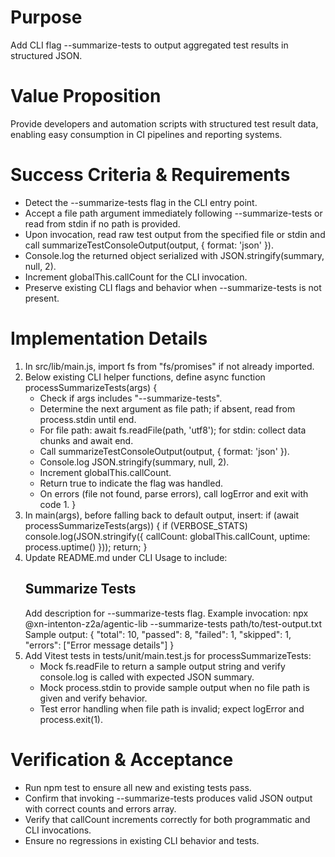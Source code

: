 # Purpose
Add CLI flag --summarize-tests to output aggregated test results in structured JSON.

# Value Proposition
Provide developers and automation scripts with structured test result data, enabling easy consumption in CI pipelines and reporting systems.

# Success Criteria & Requirements
* Detect the --summarize-tests flag in the CLI entry point.
* Accept a file path argument immediately following --summarize-tests or read from stdin if no path is provided.
* Upon invocation, read raw test output from the specified file or stdin and call summarizeTestConsoleOutput(output, { format: 'json' }).
* Console.log the returned object serialized with JSON.stringify(summary, null, 2).
* Increment globalThis.callCount for the CLI invocation.
* Preserve existing CLI flags and behavior when --summarize-tests is not present.

# Implementation Details
1. In src/lib/main.js, import fs from "fs/promises" if not already imported.
2. Below existing CLI helper functions, define async function processSummarizeTests(args) {
   * Check if args includes "--summarize-tests".
   * Determine the next argument as file path; if absent, read from process.stdin until end.
   * For file path: await fs.readFile(path, 'utf8'); for stdin: collect data chunks and await end.
   * Call summarizeTestConsoleOutput(output, { format: 'json' }).
   * Console.log JSON.stringify(summary, null, 2).
   * Increment globalThis.callCount.
   * Return true to indicate the flag was handled.
   * On errors (file not found, parse errors), call logError and exit with code 1.
}
3. In main(args), before falling back to default output, insert:
   if (await processSummarizeTests(args)) {
     if (VERBOSE_STATS) console.log(JSON.stringify({ callCount: globalThis.callCount, uptime: process.uptime() }));
     return;
   }
4. Update README.md under CLI Usage to include:
   ## Summarize Tests
   Add description for --summarize-tests flag.
   Example invocation:
     npx @xn-intenton-z2a/agentic-lib --summarize-tests path/to/test-output.txt
   Sample output:
     {
       "total": 10,
       "passed": 8,
       "failed": 1,
       "skipped": 1,
       "errors": ["Error message details"]
     }
5. Add Vitest tests in tests/unit/main.test.js for processSummarizeTests:
   * Mock fs.readFile to return a sample output string and verify console.log is called with expected JSON summary.
   * Mock process.stdin to provide sample output when no file path is given and verify behavior.
   * Test error handling when file path is invalid; expect logError and process.exit(1).

# Verification & Acceptance
* Run npm test to ensure all new and existing tests pass.
* Confirm that invoking --summarize-tests produces valid JSON output with correct counts and errors array.
* Verify that callCount increments correctly for both programmatic and CLI invocations.
* Ensure no regressions in existing CLI behavior and tests.